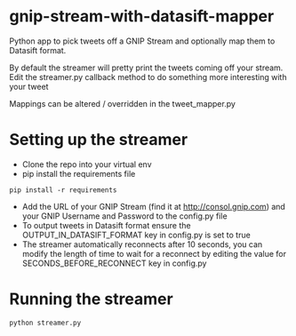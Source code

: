 # gnip-stream-with-datasift-mapper
Python app to pick tweets off a GNIP Stream and optionally map them to Datasift format.

By default the streamer will pretty print the tweets coming off your stream. Edit the streamer.py callback method to do something more interesting with your tweet

Mappings can be altered / overridden in the tweet_mapper.py

# Setting up the streamer
- Clone the repo into your virtual env
- pip install the requirements file

```pip install -r requirements```

- Add the URL of your GNIP Stream (find it at http://consol.gnip.com) and your GNIP Username and Password to the config.py file
- To output tweets in Datasift format ensure the OUTPUT_IN_DATASIFT_FORMAT key in config.py is set to true
- The streamer automatically reconnects after 10 seconds, you can modify the length of time to wait for a reconnect by editing the value for SECONDS_BEFORE_RECONNECT key in config.py

# Running the streamer

```python streamer.py```
